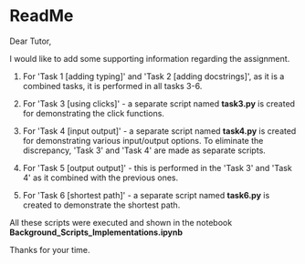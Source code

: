 


# ReadMe 

Dear Tutor,

I would like to add some supporting information regarding the assignment.

1. For 'Task 1 [adding typing]'  and 'Task 2 [adding docstrings]', as it is a combined tasks, it is performed in all tasks  3-6.

2. For 'Task 3 [using clicks]' - a separate script named **task3.py** is created for demonstrating the click functions.

3. For 'Task 4 [input output]' - a separate script named **task4.py** is created for demonstrating various input/output options.
To eliminate the discrepancy, 'Task 3' and 'Task 4' are made as separate scripts.

4. For 'Task 5 [output output]' - this is performed in the 'Task 3' and 'Task 4' as it combined with the previous ones.

5. For 'Task 6 [shortest path]' - a separate script named **task6.py** is created to demonstrate the shortest path. 


All these scripts were executed and shown in the notebook **Background_Scripts_Implementations.ipynb** 

Thanks for your time.
